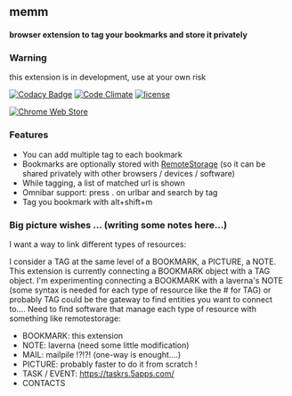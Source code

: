 ## memm
#### browser extension to tag your bookmarks and store it privately

### Warning
this extension is in development, use at your own risk

[![Codacy Badge](https://api.codacy.com/project/badge/Grade/f17aba2aee5a44e3aa8debeb192178f1)](https://www.codacy.com/app/lesion/memm?utm_source=github.com&utm_medium=referral&utm_content=lesion/memm&utm_campaign=badger)
[![Code Climate](https://codeclimate.com/github/lesion/memm/badges/gpa.svg)](https://codeclimate.com/github/lesion/memm)
[![license](https://img.shields.io/github/license/lesion/memm.svg)]()
<!-- [![dependencies Status](https://david-dm.org/lesion/memm/status.svg)](https://david-dm.org/lesion/memm) -->
<!-- [![devDependencies Status](https://david-dm.org/lesion/memm/dev-status.svg)](https://david-dm.org/lesion/memm?type=dev) -->

[![Chrome Web Store](https://developer.chrome.com/webstore/images/ChromeWebStore_Badge_v2_206x58.png)](https://chrome.google.com/webstore/detail/memm/nmmkepllfhgjonodmhgaoaehnknoadfo)


### Features
- You can add multiple tag to each bookmark
- Bookmarks are optionally stored with [RemoteStorage](https://github.com/remotestorage/remotestorage.js) (so it can be shared privately with other browsers / devices / software)
- While tagging, a list of matched url is shown
- Omnibar support: press .<space> on urlbar and search by tag
- Tag you bookmark with alt+shift+m


### Big picture wishes ... (writing some notes here...)
I want a way to link different types of resources:

I consider a TAG at the same level of a BOOKMARK,
a PICTURE, a NOTE. This extension is currently connecting
a BOOKMARK object with a TAG object. I'm experimenting connecting
a BOOKMARK with a laverna's NOTE (some syntax is needed for each type of
resource like the # for TAG) or probably TAG could be the gateway 
to find entities you want to connect to....
Need to find software that manage each type of resource with something like
remotestorage:

- BOOKMARK: this extension
- NOTE: laverna (need some little modification)
- MAIL: mailpile !?!?! (one-way is enought....)
- PICTURE: probably faster to do it from scratch !
- TASK / EVENT: https://taskrs.5apps.com/
- CONTACTS
